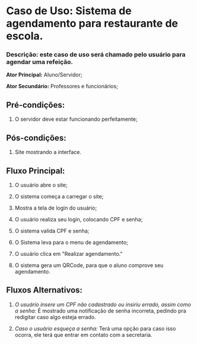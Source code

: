 # Caso de Uso:  Sistema de agendamento para restaurante de escola.
 

### Descrição: este caso de uso será chamado pelo usuário para agendar uma refeição.


**Ator Principal:** Aluno/Servidor;

**Ator Secundário:** Professores e funcionários;

 

## Pré-condições: 

1) O servidor deve estar funcionando perfeitamente;

## Pós-condições: 

1) Site mostrando a interface.

 

## Fluxo Principal: 

1. O usuário abre o site;

2. O sistema começa a carregar o site;

3. Mostra a tela de login do usuário;

4. O usuário realiza seu login, colocando CPF e senha;

5. O sistema valida CPF e senha;

6. O Sistema leva para o menu de agendamento;

7. O usuário clica em "Realizar agendamento."

8. O sistema gera um QRCode, para que o aluno comprove seu agendamento.

 

## Fluxos Alternativos: 


1.  *O usuário insere um CPF não cadastrado ou insiriu errado, assim como a senha:* É mostrado uma notificação de senha incorreta, pedindo pra redigitar caso algo esteja errado.
 

2.  *Caso o usuário esqueça a senha:* Terá uma opção para caso isso ocorra, ele terá que entrar em contato com a secretaria.
